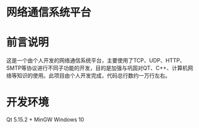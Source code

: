 # 网络通信系统平台
# 前言说明
这是一个由个人开发的网络通信系统平台，主要使用了TCP、UDP、HTTP、SMTP等协议进行不同子功能的开发，目的是加强与巩固对QT、C++、计算机网络等知识的使用。此项目由个人开发完成，代码总行数约一万行左右。
# 开发环境
Qt 5.15.2 + MinGW 
Windows 10

